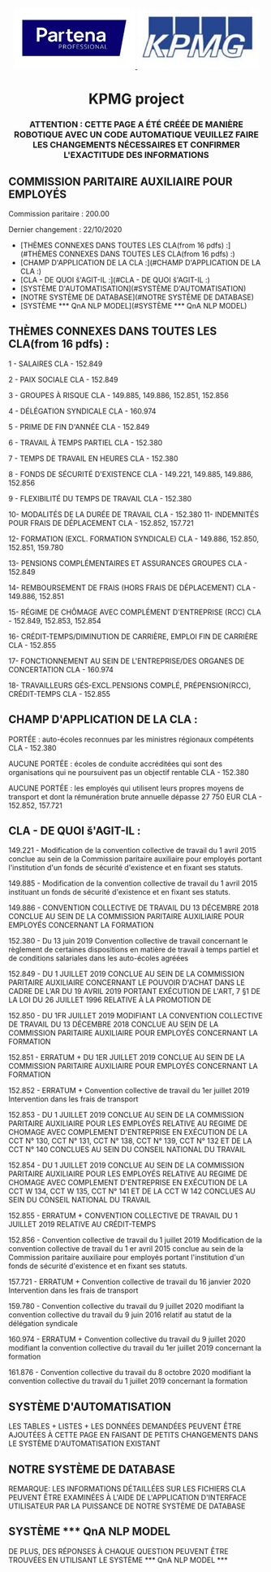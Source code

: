 



<!-- PROJECT LOGO -->
<br />
<p align="center">
  <a href="https://github.com/orhannurkan/AI-for-Document-Automation">
    <img src="partena.jpg" alt="Logo" width="240" height="120">
  </a>
  <a href="https://github.com/orhannurkan/AI-for-Document-Automation">
    <img src="KPMG.jpg" alt="Logo" width="240" height="120">
  </a>

  <h1 align="center">KPMG project</h1>
  <h3 align="center">ATTENTION : CETTE PAGE A ÉTÉ CRÉÉE DE MANIÈRE ROBOTIQUE AVEC UN CODE AUTOMATIQUE VEUILLEZ FAIRE LES CHANGEMENTS NÉCESSAIRES ET CONFIRMER L'EXACTITUDE DES INFORMATIONS</h3>

</p>




## COMMISSION PARITAIRE AUXILIAIRE POUR EMPLOYÉS

Commission paritaire : 200.00

Dernier changement : 22/10/2020


* [THÈMES CONNEXES DANS TOUTES LES CLA(from 16 pdfs) :](#THÈMES CONNEXES DANS TOUTES LES CLA(from 16 pdfs) :)
* [CHAMP D'APPLICATION DE LA CLA :](#CHAMP D'APPLICATION DE LA CLA :)
* [CLA - DE QUOI š'AGIT-IL :](#CLA - DE QUOI š'AGIT-IL :)
* [SYSTÈME D'AUTOMATISATION](#SYSTÈME D'AUTOMATISATION)
* [NOTRE SYSTÈME DE DATABASE](#NOTRE SYSTÈME DE DATABASE)
* [SYSTÈME *** QnA NLP MODEL](#SYSTÈME *** QnA NLP MODEL)




## THÈMES CONNEXES DANS TOUTES LES CLA(from 16 pdfs) :

1 - SALAIRES
	CLA - 152.849

2 - PAIX SOCIALE
	CLA - 152.849

3 - GROUPES À RISQUE
	CLA - 149.885, 149.886, 152.851, 152.856

4 - DÉLÉGATION SYNDICALE
	CLA - 160.974

5 - PRIME DE FIN D'ANNÉE
	CLA - 152.849

6 - TRAVAIL À TEMPS PARTIEL
	CLA - 152.380

7 - TEMPS DE TRAVAIL EN HEURES
	CLA - 152.380

8 - FONDS DE SÉCURITÉ D'EXISTENCE
	CLA - 149.221, 149.885, 149.886, 152.856

9 - FLEXIBILITÉ DU TEMPS DE TRAVAIL
	CLA - 152.380

10- MODALITÉS DE LA DURÉE DE TRAVAIL
	CLA - 152.380
11- INDEMNITÉS POUR FRAIS DE DÉPLACEMENT
	CLA - 152.852, 157.721

12- FORMATION (EXCL. FORMATION SYNDICALE)
	CLA - 149.886, 152.850, 152.851, 159.780

13- PENSIONS COMPLÉMENTAIRES ET ASSURANCES GROUPES
	CLA - 152.849

14- REMBOURSEMENT DE FRAIS (HORS FRAIS DE DÉPLACEMENT)
	CLA - 149.886, 152.851

15- RÉGIME DE CHÔMAGE AVEC COMPLÉMENT D'ENTREPRISE (RCC)
	CLA - 152.849, 152.853, 152.854

16- CRÉDIT-TEMPS/DIMINUTION DE CARRIÈRE, EMPLOI FIN DE CARRIÈRE
	CLA - 152.855

17- FONCTIONNEMENT AU SEIN DE L'ENTREPRISE/DES ORGANES DE CONCERTATION
	CLA - 160.974

18- TRAVAILLEURS  GÉS-EXCL.PENSIONS COMPLÉ, PRÉPENSION(RCC), CRÉDIT-TEMPS
	CLA - 152.855



## CHAMP D'APPLICATION DE LA CLA :

PORTÉE : auto-écoles reconnues par les ministres régionaux compétents
	CLA - 152.380

AUCUNE PORTÉE : écoles de conduite accréditées qui sont des organisations qui ne poursuivent pas un objectif rentable
	CLA - 152.380

AUCUNE PORTÉE : les employés qui utilisent leurs propres moyens de transport et dont la rémunération brute annuelle dépasse 27 750 EUR
	CLA - 152.852, 157.721



## CLA - DE QUOI š'AGIT-IL :

149.221 - Modification de la convention collective de travail  du 1 avril 2015 conclue au sein de la  Commission paritaire auxiliaire pour employés  portant l'institution d'un fonds de sécurité  d'existence et en fixant ses statuts.

149.885 - Modification de la convention collective de travail  du 1 avril 2015 instituant un fonds de sécurité  d'existence et en fixant ses statuts.

149.886 - CONVENTION COLLECTIVE DE TRAVAIL DU  13 DÉCEMBRE 2018 CONCLUE AU SEIN DE  LA COMMISSION PARITAIRE AUXILIAIRE  POUR EMPLOYÉS CONCERNANT LA FORMATION

152.380 - Du 13 juin 2019  Convention collective de travail concernant le règlement de certaines dispositions en matière de  travail à temps partiel et de conditions salariales  dans les auto-écoles agréées

152.849 - DU 1 JUILLET 2019 CONCLUE AU SEIN DE  LA COMMISSION PARITAIRE AUXILIAIRE  CONCERNANT LE POUVOIR D'ACHAT  DANS LE CADRE DE L’AR DU 19 AVRIL  2019 PORTANT EXÉCUTION DE L'ART, 7  §1 DE LA LOI DU 26 JUILLET 1996  RELATIVE À LA PROMOTION DE

152.850 - DU 1FR JUILLET 2019 MODIFIANT LA  CONVENTION COLLECTIVE DE TRAVAIL DU  13 DÉCEMBRE 2018 CONCLUE AU SEIN DE  LA COMMISSION PARITAIRE AUXILIAIRE  POUR EMPLOYÉS CONCERNANT LA  FORMATION

152.851 - ERRATUM + DU 1ER JUILLET 2019 CONCLUE AU SEIN DE LA  COMMISSION PARITAIRE AUXILIAIRE POUR  EMPLOYÉS CONCERNANT LA FORMATION

152.852 - ERRATUM + Convention collective de travail du 1er juillet 2019 Intervention dans les frais de transport

152.853 - DU 1 JUILLET 2019 CONCLUE AU SEIN  DE LA COMMISSION PARITAIRE  AUXILIAIRE POUR LES EMPLOYÉS  RELATIVE AU REGIME DE CHOMAGE  AVEC COMPLEMENT D'ENTREPRISE EN  EXÉCUTION DE LA CCT N° 130, CCT N°  131, CCT N° 138, CCT N° 139, CCT N° 132  ET DE LA CCT N° 140 CONCLUES AU  SEIN DU CONSEIL NATIONAL DU  TRAVAIL

152.854 - DU 1 JUILLET 2019 CONCLUE AU SEIN DE LA COMMISSION PARITAIRE AUXILIAIRE POUR LES EMPLOYÉS RELATIVE AU REGIME DE CHOMAGE AVEC COMPLEMENT D'ENTREPRISE EN EXÉCUTION DE LA CCT W 134, CCT W 135, CCT N° 
141 ET DE LA CCT W 142 CONCLUES AU SEIN DU CONSEIL NATIONAL DU TRAVAIL

152.855 - ERRATUM + CONVENTION COLLECTIVE DE TRAVAIL DU 1 JUILLET 2019 RELATIVE AU CRÉDIT-TEMPS

152.856 - Convention collective de travail du 1 juillet 2019 Modification de la convention collective de travail du 1 er avril 2015 conclue au sein de la Commission paritaire auxiliaire pour employés portant l'institution d'un fonds de sécurité d'existence et en fixant ses statuts.

157.721 - ERRATUM + Convention collective de travail du 16 janvier 2020 Intervention dans les frais de transport

159.780 - Convention collective du travail du 9 juillet 2020 modifiant la convention collective du travail du 9 juin 2016 relatif au statut de la délégation syndicale

160.974 - ERRATUM + Convention collective du travail du 9 juillet 2020 modifiant la convention collective du travail du 1er juillet 2019 concernant la formation

161.876 - Convention collective du travail du 8 octobre 2020 modifiant la convention collective du travail du 1 juillet 2019 concernant la formation


## SYSTÈME D'AUTOMATISATION

LES TABLES + LISTES + LES DONNÉES DEMANDÉES PEUVENT ÊTRE AJOUTÉES À CETTE PAGE EN FAISANT DE PETITS CHANGEMENTS DANS LE SYSTÈME D'AUTOMATISATION EXISTANT





## NOTRE SYSTÈME DE DATABASE

REMARQUE: LES INFORMATIONS DÉTAILLÉES SUR LES FICHIERS CLA PEUVENT ÊTRE EXAMINÉES À L'AIDE DE L'APPLICATION D'INTERFACE UTILISATEUR PAR LA PUISSANCE DE 
NOTRE SYSTÈME DE DATABASE




## SYSTÈME *** QnA NLP MODEL

DE PLUS, DES RÉPONSES À CHAQUE QUESTION PEUVENT ÊTRE TROUVÉES EN UTILISANT LE SYSTÈME *** QnA NLP MODEL *** 


